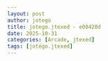 ```yaml
---
layout: post
author: jotego
title: jotego.jtexed - e00420d
date: 2025-10-31
categories: [Arcade, jtexed]
tags: [jotego.jtexed]
---
```


